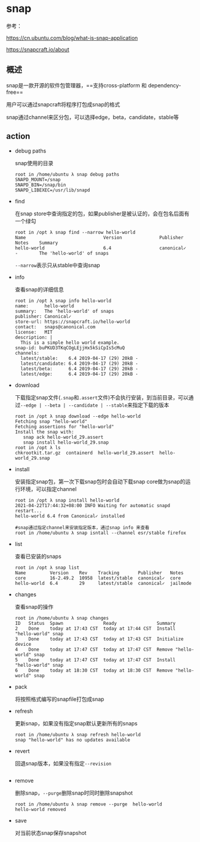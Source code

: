 # snap

参考：

https://cn.ubuntu.com/blog/what-is-snap-application

https://snapcraft.io/about

## 概述

snap是一款开源的软件包管理器，==支持cross-platform 和 dependency-free==

用户可以通过snapcraft将程序打包成snap的格式

snap通过channel来区分包，可以选择edge，beta，candidate，stable等

## action

- debug paths

  snap使用的目录

  ```
  root in /home/ubuntu λ snap debug paths
  SNAPD_MOUNT=/snap
  SNAPD_BIN=/snap/bin
  SNAPD_LIBEXEC=/usr/lib/snapd
  ```

- find

  在snap store中查询指定的包，如果publisher是被认证的，会在包名后面有一个绿勾

  ```
  root in /opt λ snap find --narrow hello-world
  Name                             Version              Publisher             Notes    Summary
  hello-world                      6.4                  canonical✓            -        The 'hello-world' of snaps
  ```

  `--narrow`表示只从stable中查询snap

- info

  查看snap的详细信息

  ```
  root in /opt λ snap info hello-world
  name:      hello-world
  summary:   The 'hello-world' of snaps
  publisher: Canonical✓
  store-url: https://snapcraft.io/hello-world
  contact:   snaps@canonical.com
  license:   MIT
  description: |
    This is a simple hello world example.
  snap-id: buPKUD3TKqCOgLEjjHx5kSiCpIs5cMuQ
  channels:
    latest/stable:    6.4 2019-04-17 (29) 20kB -
    latest/candidate: 6.4 2019-04-17 (29) 20kB -
    latest/beta:      6.4 2019-04-17 (29) 20kB -
    latest/edge:      6.4 2019-04-17 (29) 20kB -
  ```

- download

  下载指定snap文件(`.snap`和`.assert`文件)不会执行安装，到当前目录，可以通过`--edge | --beta | --candidate | --stable`来指定下载的版本

  ```
  root in /opt λ snap download --edge hello-world
  Fetching snap "hello-world"
  Fetching assertions for "hello-world"
  Install the snap with:
     snap ack hello-world_29.assert
     snap install hello-world_29.snap
  root in /opt λ ls
  chkrootkit.tar.gz  containerd  hello-world_29.assert  hello-world_29.snap
  ```

- install

  安装指定snap包，第一次下载snap包时会自动下载snap core做为snap的运行环境，可以指定channel

  ```
  root in /opt λ snap install hello-world
  2021-04-22T17:44:32+08:00 INFO Waiting for automatic snapd restart...
  hello-world 6.4 from Canonical✓ installed
  
  #snap通过指定channel来安装指定版本，通过snap info 来查看
  root in /home/ubuntu λ snap isntall --channel esr/stable firefox
  ```

- list

  查看已安装的snaps

  ```
  root in /opt λ snap list
  Name         Version    Rev    Tracking       Publisher   Notes
  core         16-2.49.2  10958  latest/stable  canonical✓  core
  hello-world  6.4        29     latest/stable  canonical✓  jailmode
  ```

- changes

  查看snap的操作

  ```
  root in /home/ubuntu λ snap changes
  ID   Status  Spawn               Ready               Summary
  2    Done    today at 17:43 CST  today at 17:44 CST  Install "hello-world" snap
  3    Done    today at 17:43 CST  today at 17:43 CST  Initialize device
  4    Done    today at 17:47 CST  today at 17:47 CST  Remove "hello-world" snap
  5    Done    today at 17:47 CST  today at 17:47 CST  Install "hello-world" snap
  6    Done    today at 18:30 CST  today at 18:30 CST  Remove "hello-world" snap
  ```

- pack

  将按照格式编写的snapfile打包成snap

- refresh

  更新snap，如果没有指定snap默认更新所有的snaps

  ```
  root in /home/ubuntu λ snap refresh hello-world
  snap "hello-world" has no updates available
  ```

- revert

  回退snap版本，如果没有指定`--revision`

  ```
  
  ```

- remove

  删除snap，`--purge`删除snap时同时删除snapshot

  ```
  root in /home/ubuntu λ snap remove --purge  hello-world
  hello-world removed
  ```

- save

  对当前状态snap保存snapshot

  



